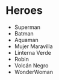 # Heroes

* Superman
* Batman
* Aquaman
* Mujer Maravilla
* Linterna Verde
* Robin
* Volcán Negro
* WonderWoman
